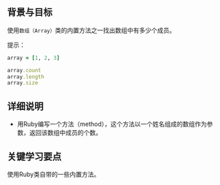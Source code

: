 ## 背景与目标

使用`数组（Array）`类的内置方法之一找出数组中有多少个成员。

提示：

```ruby
array = [1, 2, 3]

array.count
array.length
array.size
```

## 详细说明

- 用Ruby编写一个方法（method），这个方法以一个姓名组成的数组作为参数，返回该数组中成员的个数。

## 关键学习要点

使用Ruby类自带的一些内置方法。
